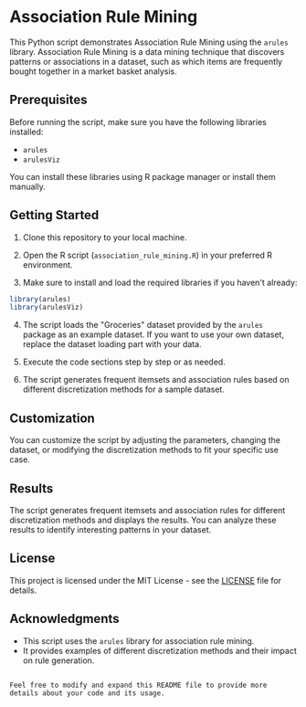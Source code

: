 # Association Rule Mining

This Python script demonstrates Association Rule Mining using the `arules` library. Association Rule Mining is a data mining technique that discovers patterns or associations in a dataset, such as which items are frequently bought together in a market basket analysis.

## Prerequisites

Before running the script, make sure you have the following libraries installed:

- `arules`
- `arulesViz`

You can install these libraries using R package manager or install them manually.

## Getting Started

1. Clone this repository to your local machine.

2. Open the R script (`association_rule_mining.R`) in your preferred R environment.

3. Make sure to install and load the required libraries if you haven't already:

```R
library(arules)
library(arulesViz)
```

4. The script loads the "Groceries" dataset provided by the `arules` package as an example dataset. If you want to use your own dataset, replace the dataset loading part with your data.

5. Execute the code sections step by step or as needed.

6. The script generates frequent itemsets and association rules based on different discretization methods for a sample dataset.

## Customization

You can customize the script by adjusting the parameters, changing the dataset, or modifying the discretization methods to fit your specific use case.

## Results

The script generates frequent itemsets and association rules for different discretization methods and displays the results. You can analyze these results to identify interesting patterns in your dataset.

## License

This project is licensed under the MIT License - see the [LICENSE](LICENSE) file for details.

## Acknowledgments

- This script uses the `arules` library for association rule mining.
- It provides examples of different discretization methods and their impact on rule generation.
```

Feel free to modify and expand this README file to provide more details about your code and its usage.
